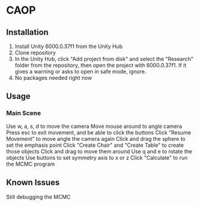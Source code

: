 # CAOP

## Installation

1. Install Unity 6000.0.37f1 from the Unity Hub  
2. Clone repository  
3. In the Unity Hub, click "Add project from disk" and select the "Research" folder from the repository, then open the project with 6000.0.37f1. If it gives a warning or asks to open in safe mode, ignore.  
4. No packages needed right now

## Usage

### Main Scene
Use w, a, s, d to move the camera
Move mouse around to angle camera
Press esc to exit movement, and be able to click the buttons
Click "Resume Movement" to move angle the camera again
Click and drag the sphere to set the emphasis point
Click "Create Chair" and "Create Table" to create those objects
Click and drag to move them around
Use q and e to rotate the objects
Use buttons to set symmetry axis to x or z
Click "Calculate" to run the MCMC program

## Known Issues
Still debugging the MCMC
